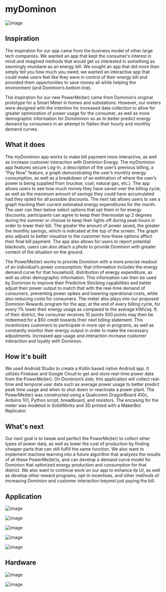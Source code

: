 # myDominon
![image](images/logo.png)

## Inspiration
The inspiration for our app came from the business model of other large tech companies. We wanted an app that kept the consumer’s interest in mind and imagined methods that would get us interested in something as seemingly mundane as an energy bill. We sought an app that did more than simply tell you how much you owed; we wanted an interactive app that could make users feel like they were in control of their energy bill and provided them opportunities to save money all while helping the environment (and Dominion’s bottom line).

The inspiration for our new PowerMe(ter) came from Dominion’s original prototype for a Smart Meter in homes and substations. However, our meters were designed with the intention for increased data collection to allow for greater optimization of power usage for the consumer, as well as more demographic information for Domiminion so as to better predict energy demand by consumers in an attempt to flatten their hourly and monthly demand curves.

## What it does
The myDominion app works to make bill payment more interactive, as well as increase customer interaction with Dominion Energy. The myDominion app features secure Log-In, a description of the user’s previous billing, a “Pay Now” feature, a graph demonstrating the user’s monthly energy consumption, as well as a breakdown of an estimation of where the user’s power is being supplied from (nuclear, coal, natural gas, etc.). The app allows users to see how much money they have saved over the billing cycle, as well as the maximum amount of savings they could have accumulated had they opted for all possible discounts. The next tab allows users to see a graph tracking their current estimated energy expenditures for the month. The user can then below select options that opt them in for energy discounts; participants can agree to keep their thermostat up 2 degrees during the summer or choose to keep their lights off during peak hours in order to lower their bill. The greater the amount of power saved, the greater the monthly savings, which is indicated at the top of the screen. The graph also adjusts to better visualize to the customer how these options affect their final bill payment. The app also allows for users to report potential blackouts; users can also attach a photo to provide Dominion with greater context of the situation on the ground.

The PowerMe(ter) works to provide Dominion with a more precise readout of an individual’s power consumption; that information includes the energy demand curve for that household, distribution of energy expenditure, as well as other demographic information. This information can then be used by Dominion to improve their Predictive Stocking capabilities and better adjust their power output to match that with the real-time demand of consumers, preventing power spikes and lowering operational costs, while also reducing costs for consumers. The meter also plays into our proposed Dominion Rewards program for the app; at the end of every billing cycle, for every 1% lower their energy usage as compared to the average kWh/sq. ft. of their district, the consumer receives 10 points 500 points may then be redeemed for a $50 credit towards their next billing statement. This incentivizes customers to participate in more opt-in programs, as well as constantly monitor their energy output in order to make the necessary adjustments. Increased app usage and interaction increase customer interaction and loyalty with Dominion.

## How it's built
We used Android Studio to create a Kotlin based native Android app. It utilizes Firebase and Google Cloud to get and store real-time power data from the PowerMe(ter). On Dominion’s side, this application will collect real-time and temporal user data such as average power usage to better predict peak time usage and when to shut down or reactivate a power plant. The PowerMe(ter) was constructed using a Qualcomm DragonBoard 410c, Arduino 101, Python script, breadboard, and resistors. The encasing for the meter was modeled in SolidWorks and 3D printed with a MakerBot Replicator.

## What's next
Our next goal is to tweak and perfect the PowerMe(ter) to collect other types of power data, as well as lower the cost of production by finding cheaper parts that can still fulfill the same function. We also want to implement machine learning into a future algorithm that analyzes the results of all these PowerMe(ter)s, and can develop a demand curve model for Dominion that optimized energy production and consumption for that district. We also want to continue work on our app to enhance its UI, as well as develop other reward programs, opt-in incentives, and other methods of increasing Dominion and customer interaction beyond just paying the bill.

## Application
![image](images/1.jpg)

![image](images/2.jpg)

![image](images/3.jpg)

![image](images/4.jpg)

![image](images/5.jpg)

## Hardware
![image](images/6.jpg)

![image](images/7.jpg)